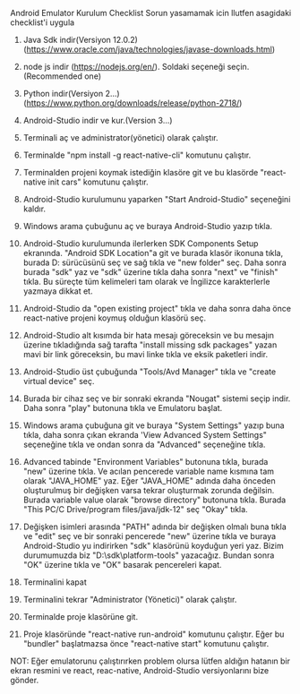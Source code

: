 Android Emulator Kurulum Checklist
Sorun yasamamak icin llutfen asagidaki checklist'i uygula

1. Java Sdk indir(Versiyon 12.0.2) (https://www.oracle.com/java/technologies/javase-downloads.html)

2. node js indir (https://nodejs.org/en/). Soldaki seçeneği seçin.(Recommended one)

3. Python indir(Versiyon 2...) (https://www.python.org/downloads/release/python-2718/)

4. Android-Studio indir ve kur.(Version 3...)

5. Terminali aç ve administrator(yönetici) olarak çalıştır.

6. Terminalde "npm install -g react-native-cli" komutunu çalıştır.

7. Terminalden projeni koymak istediğin klasöre git ve bu klasörde "react-native init cars" komutunu çalıştır.

8. Android-Studio kurulumunu yaparken "Start Android-Studio" seçeneğini kaldır.

9. Windows arama çubuğunu aç ve buraya Android-Studio yazıp tıkla.

10. Android-Studio kurulumunda ilerlerken SDK Components Setup ekranında. "Android SDK Location"a git ve burada klasör ikonuna tıkla, burada D: sürücüsünü seç ve sağ tıkla ve "new folder" seç. Daha sonra burada "sdk" yaz ve "sdk" üzerine tıkla daha sonra "next" ve "finish" tıkla. Bu süreçte tüm kelimeleri tam olarak ve İngilizce karakterlerle yazmaya dikkat et.

11. Android-Studio da "open existing project" tıkla ve daha sonra daha önce react-native projeni koymuş olduğun klasörü seç.

12. Android-Studio alt kısımda bir hata mesajı göreceksin ve bu mesajın üzerine tıkladığında sağ tarafta "install missing sdk packages" yazan mavi bir link göreceksin, bu mavi linke tıkla ve eksik paketleri indir.

13. Android-Studio üst çubuğunda "Tools/Avd Manager" tıkla ve "create virtual device" seç.

14. Burada bir cihaz seç ve bir sonraki ekranda "Nougat" sistemi seçip indir. Daha sonra "play" butonuna tıkla ve Emulatoru başlat.

15. Windows arama çubuğuna git ve buraya "System Settings" yazıp buna tıkla, daha sonra çıkan ekranda 'View Advanced System Settings" seçeneğine tıkla ve ondan sonra da "Advanced" seçeneğine tıkla.

16. Advanced tabinde "Environment Variables" butonuna tıkla, burada "new" üzerine tıkla. Ve acılan pencerede variable name kısmına tam olarak "JAVA_HOME" yaz. Eğer "JAVA_HOME" adında daha önceden oluşturulmuş bir değişken varsa tekrar oluşturmak zorunda değilsin. Burada variable value olarak "browse directory" butonuna tıkla. Burada "This PC/C Drive/program files/java/jdk-12" seç "Okay" tıkla.

17. Değişken isimleri arasında "PATH" adında bir değişken olmalı buna tıkla ve "edit" seç ve bir sonraki pencerede "new" üzerine tıkla ve buraya Android-Studio yu indirirken "sdk" klasörünü koyduğun yeri yaz. Bizim durumumuzda biz "D:\sdk\platform-tools" yazacağız. Bundan sonra "OK" üzerine tıkla ve "OK" basarak pencereleri kapat.

18. Terminalini kapat

19. Terminalini tekrar "Administrator (Yönetici)" olarak çalıştır.

20. Terminalde proje klasörüne git.

21. Proje klasöründe "react-native run-android" komutunu çalıştır. Eğer bu "bundler" başlatmazsa önce "react-native start" komutunu çalıştır.

NOT: Eğer emulatorunu çalıştırırken problem olursa lütfen aldığın hatanın bir ekran resmini ve react, reac-native, Android-Studio versiyonlarını bize gönder.
